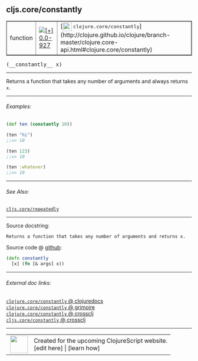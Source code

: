 ## cljs.core/constantly



 <table border="1">
<tr>
<td>function</td>
<td><a href="https://github.com/cljsinfo/cljs-api-docs/tree/0.0-927"><img valign="middle" alt="[+] 0.0-927" title="Added in 0.0-927" src="https://img.shields.io/badge/+-0.0--927-lightgrey.svg"></a> </td>
<td>
[<img height="24px" valign="middle" src="http://i.imgur.com/1GjPKvB.png"> <samp>clojure.core/constantly</samp>](http://clojure.github.io/clojure/branch-master/clojure.core-api.html#clojure.core/constantly)
</td>
</tr>
</table>


 <samp>
(__constantly__ x)<br>
</samp>

---

Returns a function that takes any number of arguments and always returns `x`.



---

###### Examples:

```clj
(def ten (constantly 10))

(ten "hi")
;;=> 10

(ten 123)
;;=> 10

(ten :whatever)
;;=> 10
```



---

###### See Also:

[`cljs.core/repeatedly`](../cljs.core/repeatedly.md)<br>

---


Source docstring:

```
Returns a function that takes any number of arguments and returns x.
```


Source code @ [github](https://github.com/clojure/clojurescript/blob/r993/src/cljs/cljs/core.cljs#L1492-L1494):

```clj
(defn constantly
  [x] (fn [& args] x))
```

<!--
Repo - tag - source tree - lines:

 <pre>
clojurescript @ r993
└── src
    └── cljs
        └── cljs
            └── <ins>[core.cljs:1492-1494](https://github.com/clojure/clojurescript/blob/r993/src/cljs/cljs/core.cljs#L1492-L1494)</ins>
</pre>

-->

---



###### External doc links:

[`clojure.core/constantly` @ clojuredocs](http://clojuredocs.org/clojure.core/constantly)<br>
[`clojure.core/constantly` @ grimoire](http://conj.io/store/v1/org.clojure/clojure/1.7.0-beta3/clj/clojure.core/constantly/)<br>
[`clojure.core/constantly` @ crossclj](http://crossclj.info/fun/clojure.core/constantly.html)<br>
[`cljs.core/constantly` @ crossclj](http://crossclj.info/fun/cljs.core.cljs/constantly.html)<br>

---

 <table>
<tr><td>
<img valign="middle" align="right" width="48px" src="http://i.imgur.com/Hi20huC.png">
</td><td>
Created for the upcoming ClojureScript website.<br>
[edit here] | [learn how]
</td></tr></table>

[edit here]:https://github.com/cljsinfo/cljs-api-docs/blob/master/cljsdoc/cljs.core/constantly.cljsdoc
[learn how]:https://github.com/cljsinfo/cljs-api-docs/wiki/cljsdoc-files

<!--

This information was too distracting to show to readers, but I'll leave it
commented here since it is helpful to:

- pretty-print the data used to generate this document
- and show how to retrieve that data



The API data for this symbol:

```clj
{:description "Returns a function that takes any number of arguments and always returns `x`.",
 :ns "cljs.core",
 :name "constantly",
 :signature ["[x]"],
 :history [["+" "0.0-927"]],
 :type "function",
 :related ["cljs.core/repeatedly"],
 :full-name-encode "cljs.core/constantly",
 :source {:code "(defn constantly\n  [x] (fn [& args] x))",
          :title "Source code",
          :repo "clojurescript",
          :tag "r993",
          :filename "src/cljs/cljs/core.cljs",
          :lines [1492 1494]},
 :examples [{:id "9d5c25",
             :content "```clj\n(def ten (constantly 10))\n\n(ten \"hi\")\n;;=> 10\n\n(ten 123)\n;;=> 10\n\n(ten :whatever)\n;;=> 10\n```"}],
 :full-name "cljs.core/constantly",
 :clj-symbol "clojure.core/constantly",
 :docstring "Returns a function that takes any number of arguments and returns x."}

```

Retrieve the API data for this symbol:

```clj
;; from Clojure REPL
(require '[clojure.edn :as edn])
(-> (slurp "https://raw.githubusercontent.com/cljsinfo/cljs-api-docs/catalog/cljs-api.edn")
    (edn/read-string)
    (get-in [:symbols "cljs.core/constantly"]))
```

-->
